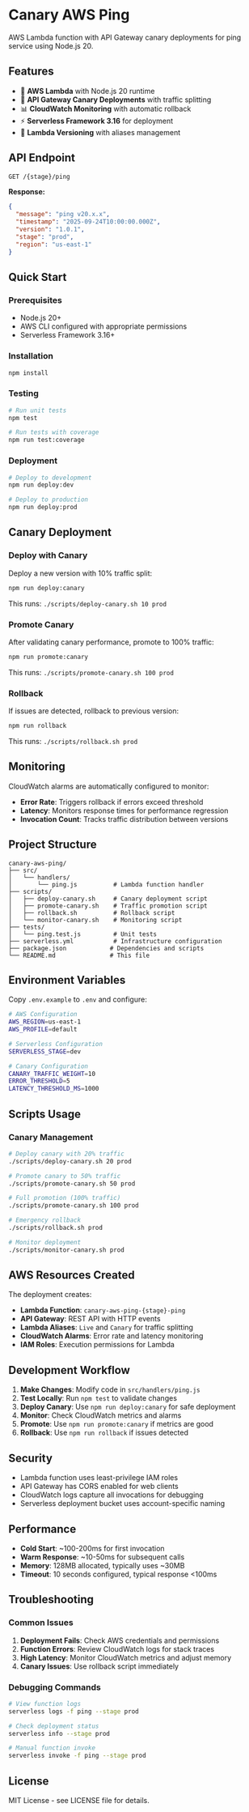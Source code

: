 # Canary AWS Ping

AWS Lambda function with API Gateway canary deployments for ping service using Node.js 20.

## Features

- 🚀 **AWS Lambda** with Node.js 20 runtime
- 🔄 **API Gateway Canary Deployments** with traffic splitting
- 📊 **CloudWatch Monitoring** with automatic rollback
- ⚡ **Serverless Framework 3.16** for deployment
- 🎯 **Lambda Versioning** with aliases management

## API Endpoint

```bash
GET /{stage}/ping
```

**Response:**

```json
{
  "message": "ping v20.x.x",
  "timestamp": "2025-09-24T10:00:00.000Z",
  "version": "1.0.1",
  "stage": "prod",
  "region": "us-east-1"
}
```

## Quick Start

### Prerequisites

- Node.js 20+
- AWS CLI configured with appropriate permissions
- Serverless Framework 3.16+

### Installation

```bash
npm install
```

### Testing

```bash
# Run unit tests
npm test

# Run tests with coverage
npm run test:coverage
```

### Deployment

```bash
# Deploy to development
npm run deploy:dev

# Deploy to production
npm run deploy:prod
```

## Canary Deployment

### Deploy with Canary

Deploy a new version with 10% traffic split:

```bash
npm run deploy:canary
```

This runs: `./scripts/deploy-canary.sh 10 prod`

### Promote Canary

After validating canary performance, promote to 100% traffic:

```bash
npm run promote:canary
```

This runs: `./scripts/promote-canary.sh 100 prod`

### Rollback

If issues are detected, rollback to previous version:

```bash
npm run rollback
```

This runs: `./scripts/rollback.sh prod`

## Monitoring

CloudWatch alarms are automatically configured to monitor:

- **Error Rate**: Triggers rollback if errors exceed threshold
- **Latency**: Monitors response times for performance regression
- **Invocation Count**: Tracks traffic distribution between versions

## Project Structure

```
canary-aws-ping/
├── src/
│   └── handlers/
│       └── ping.js          # Lambda function handler
├── scripts/
│   ├── deploy-canary.sh     # Canary deployment script
│   ├── promote-canary.sh    # Traffic promotion script
│   ├── rollback.sh          # Rollback script
│   └── monitor-canary.sh    # Monitoring script
├── tests/
│   └── ping.test.js         # Unit tests
├── serverless.yml           # Infrastructure configuration
├── package.json            # Dependencies and scripts
└── README.md               # This file
```

## Environment Variables

Copy `.env.example` to `.env` and configure:

```bash
# AWS Configuration
AWS_REGION=us-east-1
AWS_PROFILE=default

# Serverless Configuration  
SERVERLESS_STAGE=dev

# Canary Configuration
CANARY_TRAFFIC_WEIGHT=10
ERROR_THRESHOLD=5
LATENCY_THRESHOLD_MS=1000
```

## Scripts Usage

### Canary Management

```bash
# Deploy canary with 20% traffic
./scripts/deploy-canary.sh 20 prod

# Promote canary to 50% traffic
./scripts/promote-canary.sh 50 prod

# Full promotion (100% traffic)
./scripts/promote-canary.sh 100 prod

# Emergency rollback
./scripts/rollback.sh prod

# Monitor deployment
./scripts/monitor-canary.sh prod
```

## AWS Resources Created

The deployment creates:

- **Lambda Function**: `canary-aws-ping-{stage}-ping`
- **API Gateway**: REST API with HTTP events
- **Lambda Aliases**: `Live` and `Canary` for traffic splitting  
- **CloudWatch Alarms**: Error rate and latency monitoring
- **IAM Roles**: Execution permissions for Lambda

## Development Workflow

1. **Make Changes**: Modify code in `src/handlers/ping.js`
2. **Test Locally**: Run `npm test` to validate changes
3. **Deploy Canary**: Use `npm run deploy:canary` for safe deployment
4. **Monitor**: Check CloudWatch metrics and alarms
5. **Promote**: Use `npm run promote:canary` if metrics are good
6. **Rollback**: Use `npm run rollback` if issues detected

## Security

- Lambda function uses least-privilege IAM roles
- API Gateway has CORS enabled for web clients
- CloudWatch logs capture all invocations for debugging
- Serverless deployment bucket uses account-specific naming

## Performance

- **Cold Start**: ~100-200ms for first invocation
- **Warm Response**: ~10-50ms for subsequent calls
- **Memory**: 128MB allocated, typically uses ~30MB
- **Timeout**: 10 seconds configured, typical response <100ms

## Troubleshooting

### Common Issues

1. **Deployment Fails**: Check AWS credentials and permissions
2. **Function Errors**: Review CloudWatch logs for stack traces
3. **High Latency**: Monitor CloudWatch metrics and adjust memory
4. **Canary Issues**: Use rollback script immediately

### Debugging Commands

```bash
# View function logs
serverless logs -f ping --stage prod

# Check deployment status
serverless info --stage prod

# Manual function invoke
serverless invoke -f ping --stage prod
```

## License

MIT License - see LICENSE file for details.